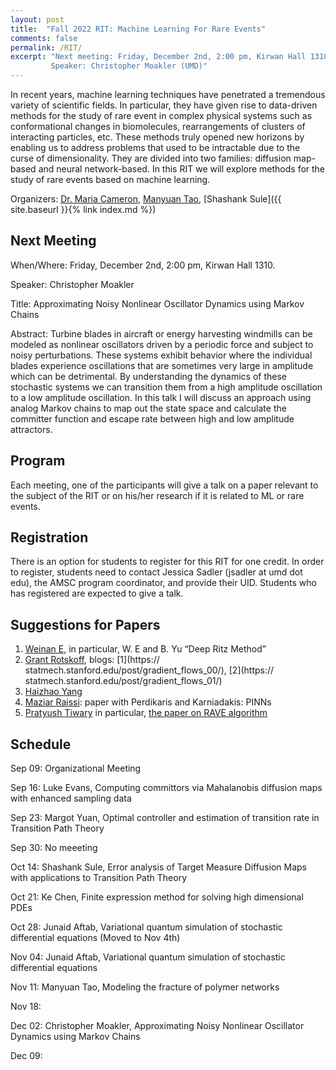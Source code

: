 ```yaml
---
layout: post
title:  "Fall 2022 RIT: Machine Learning For Rare Events"
comments: false
permalink: /RIT/
excerpt: "Next meeting: Friday, December 2nd, 2:00 pm, Kirwan Hall 1310. 
         Speaker: Christopher Moakler (UMD)"
---
```


In recent years, machine learning techniques have penetrated a tremendous variety of scientific fields. In particular, they have given rise to data-driven methods for the study of rare event in complex physical systems such as conformational changes in biomolecules, rearrangements of clusters of interacting particles, etc. These methods truly opened new horizons by enabling us to address problems that used to be intractable due to the curse of dimensionality. They are divided into two families: diffusion map-based and neural network-based. In this RIT we will explore methods for the study of rare events based on machine learning.

Organizers: [Dr. Maria Cameron](https://www.math.umd.edu/~mariakc/), [Manyuan Tao](mailto:mtao1@umd.edu), [Shashank Sule]({{ site.baseurl }}{% link index.md %})

## Next Meeting

When/Where: Friday, December 2nd, 2:00 pm, Kirwan Hall 1310. 

Speaker: Christopher Moakler

Title: Approximating Noisy Nonlinear Oscillator Dynamics using Markov Chains

Abstract: Turbine blades in aircraft or energy harvesting windmills can be modeled as nonlinear oscillators driven by a periodic force and subject to noisy perturbations. These systems exhibit behavior where the individual blades experience oscillations that are sometimes very large in amplitude which can be detrimental. By understanding the dynamics of these stochastic systems we can transition them from a high amplitude oscillation to a low amplitude oscillation. In this talk I will discuss an approach using analog Markov chains to map out the state space and calculate the committer function and escape rate between high and low amplitude attractors.

## Program 

Each meeting, one of the participants will give a talk on a paper relevant to the subject of the RIT or on his/her research if it is related to ML or rare events.

## Registration 

There is an option for students to register for this RIT for one credit. In order to register, students need to contact Jessica Sadler (jsadler at umd dot edu), the AMSC program coordinator, and provide their UID. Students who has registered are expected to give a talk.

## Suggestions for Papers

1. [Weinan E](https://web.math.princeton.edu/~weinan/), in particular, W. E and B. Yu “Deep Ritz Method”
2. [Grant Rotskoff](https://statmech.stanford.edu), blogs: [1](https:// statmech.stanford.edu/post/gradient_flows_00/), [2](https:// statmech.stanford.edu/post/gradient_flows_01/)
3. [Haizhao Yang](https://haizhaoyang.github.io)
4. [Maziar Raissi](https://maziarraissi.github.io/publications/): paper
with Perdikaris and Karniadakis: PINNs
5. [Pratyush Tiwary](https://sites.google.com/site/pratyushtiwary/) in particular, [the paper on RAVE algorithm](https://aip.scitation.org/doi/10.1063/1.5025487)

## Schedule 

Sep 09: Organizational Meeting

Sep 16: Luke Evans, Computing committors via Mahalanobis diffusion maps with enhanced sampling data

Sep 23: Margot Yuan, Optimal controller and estimation of transition rate in Transition Path Theory  

Sep 30: No meeeting

Oct 14: Shashank Sule, Error analysis of Target Measure Diffusion Maps with applications to Transition Path Theory

Oct 21: Ke Chen, Finite expression method for solving high dimensional PDEs

Oct 28: Junaid Aftab, Variational quantum simulation of stochastic differential equations (Moved to Nov 4th)

Nov 04: Junaid Aftab, Variational quantum simulation of stochastic differential equations

Nov 11: Manyuan Tao, Modeling the fracture of polymer networks

Nov 18:

Dec 02: Christopher Moakler, Approximating Noisy Nonlinear Oscillator Dynamics using Markov Chains

Dec 09:


